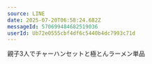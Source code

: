 ```yaml
---
source: LINE
date: 2025-07-20T06:58:24.682Z
messageId: 570699484682519036
userId: Ub72e0555cbf4df6c5440b4dc7993c71d
---
```


親子3人でチャーハンセットと極とんラーメン単品